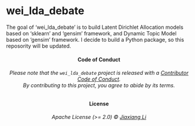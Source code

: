 
<!-- README.md is generated from README.Rmd. Please edit that file -->

# wei\_lda\_debate

<!-- badges: start -->

<!-- badges: end -->

The goal of ‘wei\_lda\_debate’ is to build Latent Dirichlet Allocation
models based on ‘sklearn’ and ‘gensim’ framework, and Dynamic Topic
Model based on ‘gensim’ framework. I decide to build a Python package,
so this reposority will be updated.

<h4 align="center">

**Code of Conduct**

</h4>

<h6 align="center">

Please note that the `wei_lda_debate` project is released with a
[Contributor Code of
Conduct](https://github.com/JiaxiangBU/wei_lda_debate/blob/master/CODE_OF_CONDUCT.md).<br>By
contributing to this project, you agree to abide by its terms.

</h6>

<h4 align="center">

**License**

</h4>

<h6 align="center">

Apache License (\>= 2.0) © [Jiaxiang
Li](https://github.com/JiaxiangBU/wei_lda_debate/blob/master/LICENSE.md)

</h6>
